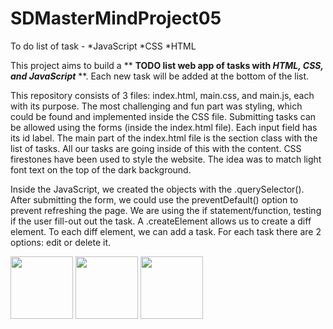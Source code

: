 # SDMasterMindProject05
To do list of task - 
*JavaScript
*CSS
*HTML




This project aims to build a ** **TODO list web app of tasks with _HTML, CSS, and JavaScript_** **. Each new task will be added at the bottom of the list. 

This repository consists of 3 files: index.html, main.css, and main.js, each with its purpose. The most challenging and fun part was styling, which could be found and implemented inside the CSS file. Submitting tasks can be allowed using the forms (inside the index.html file). Each input field has its id label. The main part of the index.html file is the section class with the list of tasks. All our tasks are going inside of this with the content. CSS firestones have been used to style the website. The idea was to match light font text on the top of the dark background. 

Inside the JavaScript, we created the objects with the .querySelector(). After submitting the form, we could use the preventDefault() option to prevent refreshing the page. We are using the if statement/function, testing if the user fill-out out the task. A .createElement allows us to create a diff element. To each diff element, we can add a task. For each task there are 2 options: edit or delete it. 


<p float="left">
  <img src="https://user-images.githubusercontent.com/81815115/216547670-d3db6506-4fa8-4284-b10e-6ceb8bbee9c4.png" width="100" />
  <img src="https://user-images.githubusercontent.com/81815115/216547722-7590bc3b-2ed7-4f4e-bb15-7f97f0c90f75.png" width="100" /> 
  <img src="/img3.png" width="100" />
</p>



